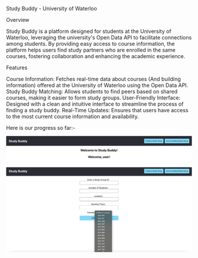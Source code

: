 Study Buddy - University of Waterloo

Overview

Study Buddy is a platform designed for students at the University of Waterloo, leveraging the university's Open Data API to facilitate connections among students. By providing easy access to course information, the platform helps users find study partners who are enrolled in the same courses, fostering collaboration and enhancing the academic experience.

Features

Course Information: Fetches real-time data about courses (And building information) offered at the University of Waterloo using the Open Data API.
Study Buddy Matching: Allows students to find peers based on shared courses, making it easier to form study groups.
User-Friendly Interface: Designed with a clean and intuitive interface to streamline the process of finding a study buddy.
Real-Time Updates: Ensures that users have access to the most current course information and availability.

Here is our progress so far:-

![Alt text](home.png)



![courses](course.png)
